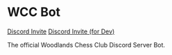 # WCC Bot

[Discord Invite](https://discord.com/api/oauth2/authorize?client_id=707041303854186588&permissions=0&scope=bot)
[Discord Invite (for Dev)](https://discord.com/api/oauth2/authorize?client_id=738952728201658379&permissions=0&scope=bot)

The official Woodlands Chess Club Discord Server Bot.
